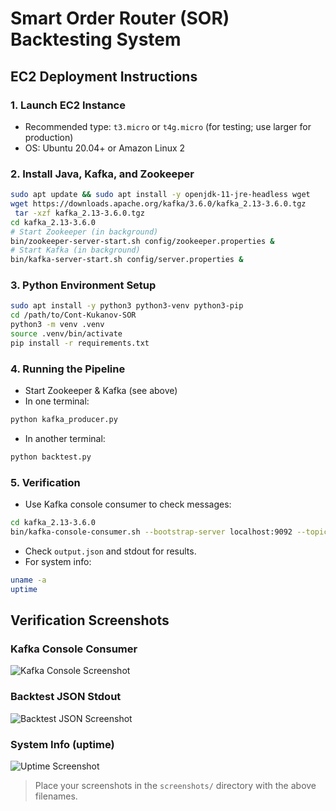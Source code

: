 # Smart Order Router (SOR) Backtesting System

## EC2 Deployment Instructions

### 1. Launch EC2 Instance
- Recommended type: `t3.micro` or `t4g.micro` (for testing; use larger for production)
- OS: Ubuntu 20.04+ or Amazon Linux 2

### 2. Install Java, Kafka, and Zookeeper
```sh
sudo apt update && sudo apt install -y openjdk-11-jre-headless wget
wget https://downloads.apache.org/kafka/3.6.0/kafka_2.13-3.6.0.tgz
 tar -xzf kafka_2.13-3.6.0.tgz
cd kafka_2.13-3.6.0
# Start Zookeeper (in background)
bin/zookeeper-server-start.sh config/zookeeper.properties &
# Start Kafka (in background)
bin/kafka-server-start.sh config/server.properties &
```

### 3. Python Environment Setup
```sh
sudo apt install -y python3 python3-venv python3-pip
cd /path/to/Cont-Kukanov-SOR
python3 -m venv .venv
source .venv/bin/activate
pip install -r requirements.txt
```

### 4. Running the Pipeline
- Start Zookeeper & Kafka (see above)
- In one terminal:
```sh
python kafka_producer.py
```
- In another terminal:
```sh
python backtest.py
```

### 5. Verification
- Use Kafka console consumer to check messages:
```sh
cd kafka_2.13-3.6.0
bin/kafka-console-consumer.sh --bootstrap-server localhost:9092 --topic mock_l1_stream --from-beginning
```
- Check `output.json` and stdout for results.
- For system info:
```sh
uname -a
uptime
```

## Verification Screenshots

### Kafka Console Consumer
![Kafka Console Screenshot](screenshots/kafka_console.png)

### Backtest JSON Stdout
![Backtest JSON Screenshot](screenshots/backtest_json.png)

### System Info (uptime)
![Uptime Screenshot](screenshots/uptime.png)

> Place your screenshots in the `screenshots/` directory with the above filenames.
